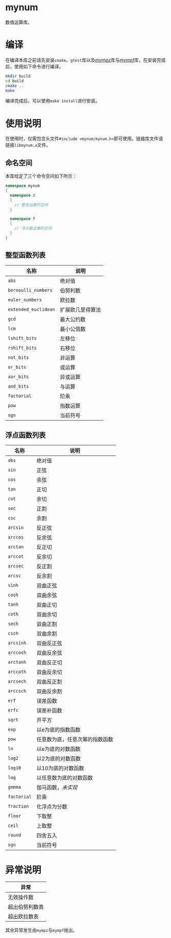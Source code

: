# mynum

数值运算库。

# 编译

在编译本库之前请先安装`cmake`、`gtest`库以及[_*mympz*_](https://github.com/gA4ss/mympz)库与[_*mympf*_](https://github.com/gA4ss/mympf)库，在安装完成后，使用如下命令进行编译。

```bash
mkdir build
cd build
cmake ..
make
```

编译完成后，可以使用`make install`进行安装。

# 使用说明

在使用时，仅需包含头文件`#include <mynum/mynum.h>`即可使用。链接库文件请链接`libmynum.a`文件。

## 命名空间

本库给定了三个命令空间如下所示：

```c++
namespace mynum
{
  namespace z
  {
    // 整型运算的空间
  }

  namespace f
  {
    // 浮点数运算的空间
  }
}
```

## 整型函数列表

|名称|说明|
|---|----|
|`abs`|绝对值|
|`bernoulli_numbers`|伯努利数|
|`euler_numbers`|欧拉数|
|`extended_euclidean`|扩展欧几里得算法|
|`gcd`|最大公约数|
|`lcm`|最小公倍数|
|`lshift_bits`|左移位|
|`rshift_bits`|右移位|
|`not_bits`|非运算|
|`or_bits`|或运算|
|`xor_bits`|异或运算|
|`and_bits`|与运算|
|`factorial`|阶乘|
|`pow`|指数运算|
|`sgn`|当前符号|

## 浮点函数列表

|名称|说明|
|---|----|
|`abs`|绝对值|
|`sin`|正弦|
|`cos`|余弦|
|`tan`|正切|
|`cot`|余切|
|`sec`|正割|
|`csc`|余割|
|`arcsin`|反正弦|
|`arccos`|反余弦|
|`arctan`|反正切|
|`arccot`|反余切|
|`arcsec`|反正割|
|`arcsc`|反余割|
|`sinh`|双曲正弦|
|`cosh`|双曲余弦|
|`tanh`|双曲正切|
|`coth`|双曲余切|
|`sech`|双曲正割|
|`csch`|双曲余割|
|`arcsinh`|双曲反正弦|
|`arccosh`|双曲反余弦|
|`arctanh`|双曲反正切|
|`arccoth`|双曲反余切|
|`arcsech`|双曲反正割|
|`arccsch`|双曲反余割|
|`erf`|误差函数|
|`erfc`|误差补函数|
|`sqrt`|开平方|
|`exp`|以e为底的指数函数|
|`pow`|任意数为底，任意次幂的指数函数|
|`ln`|以e为底的对数函数|
|`log2`|以2为底的对数函数|
|`log10`|以10为底的对数函数|
|`log`|以任意数为底的对数函数|
|`gmmma`|伽马函数，*未实现*|
|`factorial`|阶乘|
|`fraction`|化浮点为分数|
|`floor`|下取整|
|`ceil`|上取整|
|`round`|四舍五入|
|`sgn`|当前符号|

# 异常说明

|异常|
|---|
|无效操作数|
|超出伯努利数表|
|超出欧拉数表|

其余异常发生由`mympz`与`mympf`抛出。